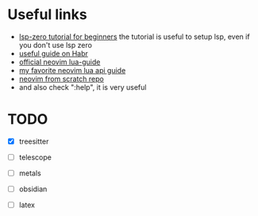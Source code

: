
# Useful links

- [lsp-zero tutorial for beginners](https://lsp-zero.netlify.app/v4.x/tutorial.html) 
    the tutorial is useful to setup lsp, even if you don't use lsp zero
- [useful guide on Habr](https://habr.com/ru/articles/683054/)
- [official neovim lua-guide](https://neovim.io/doc/user/lua-guide.html) 
- [my favorite neovim lua api guide](https://github.com/nanotee/nvim-lua-guide)
- [neovim from scratch repo](https://github.com/LunarVim/Neovim-from-scratch/tree/master)
- and also check ":help", it is very useful


# TODO

- [x] treesitter
- [ ] telescope
- [ ] metals
- [ ] obsidian
- [ ] latex

